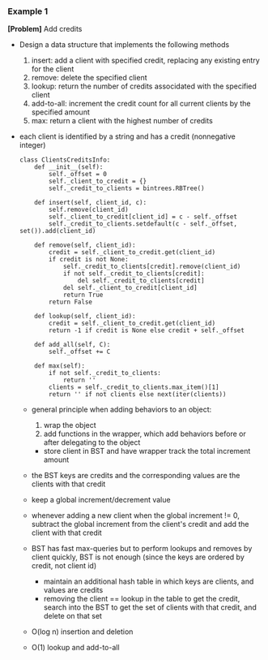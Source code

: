 ### Example 1
**[Problem]** Add credits
- Design a data structure that implements the following methods
    1. insert:      add a client with specified credit, replacing any existing entry for the client
    2. remove:      delete the specified client
    3. lookup:      return the number of credits associdated with the specified client
    4. add-to-all:  increment the credit count for all current clients by the specified amount
    5. max:         return a client with the highest number of credits
- each client is identified by a string and has a credit (nonnegative integer)

    ```
    class ClientsCreditsInfo:
        def __init__(self):
            self._offset = 0
            self._client_to_credit = {}
            self._credit_to_clients = bintrees.RBTree()

        def insert(self, client_id, c):
            self.remove(client_id)
            self._client_to_credit[client_id] = c - self._offset
            self._credit_to_clients.setdefault(c - self._offset, set()).add(client_id)
        
        def remove(self, client_id):
            credit = self._client_to_credit.get(client_id)
            if credit is not None:
                self._credit_to_clients[credit].remove(client_id)
                if not self._credit_to_clients[credit]:
                    del self._credit_to_clients[credit]
                del self._client_to_credit[client_id]
                return True
            return False
        
        def lookup(self, client_id):
            credit = self._client_to_credit.get(client_id)
            return -1 if credit is None else credit + self._offset
        
        def add_all(self, C):
            self._offset += C
        
        def max(self):
            if not self._credit_to_clients:
                return ''
            clients = self._credit_to_clients.max_item()[1]
            return '' if not clients else next(iter(clients))
    ```

    - general principle when adding behaviors to an object:
        1. wrap the object
        2. add functions in the wrapper, which add behaviors before or after delegating to the object
        + store client in BST and have wrapper track the total increment amount
    
    - the BST keys are credits and the corresponding values are the clients with that credit
    - keep a global increment/decrement value
    - whenever adding a new client when the global increment != 0, subtract the global increment from the client's credit and add the client with that credit
    - BST has fast max-queries but to perform lookups and removes by client quickly, BST is not enough (since the keys are ordered by credit, not client id)
        + maintain an additional hash table in which keys are clients, and values are credits
        + removing the client == lookup in the table to get the credit, search into the BST to get the set of clients with that credit, and delete on that set
    
    - O(log n) insertion and deletion
    - O(1) lookup and add-to-all
